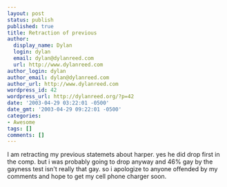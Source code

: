 ```yaml
---
layout: post
status: publish
published: true
title: Retraction of previous
author:
  display_name: Dylan
  login: dylan
  email: dylan@dylanreed.com
  url: http://www.dylanreed.com
author_login: dylan
author_email: dylan@dylanreed.com
author_url: http://www.dylanreed.com
wordpress_id: 42
wordpress_url: http://dylanreed.org/?p=42
date: '2003-04-29 03:22:01 -0500'
date_gmt: '2003-04-29 09:22:01 -0500'
categories:
- Awesome
tags: []
comments: []
---
```

<p>I am retracting my previous statemets about harper. yes he did drop first in the comp. but i was probably going to drop anyway and 46% gay by the gayness test isn't really that gay. so i apologize to anyone offended by my comments and hope to get my cell phone charger soon.</p>
